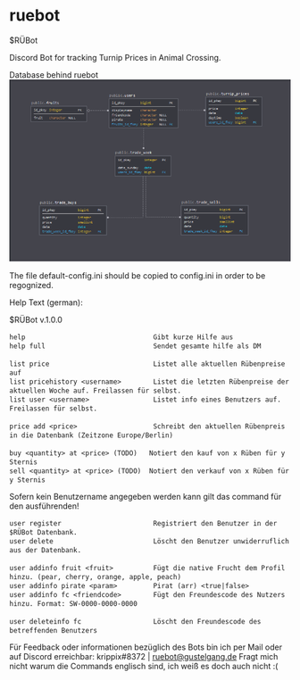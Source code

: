 # ruebot
$RÜBot

Discord Bot for tracking Turnip Prices in Animal Crossing.


Database behind ruebot
![Image of Database](https://raw.githubusercontent.com/krippix/ruebot.py/master/database.PNG)


The file default-config.ini should be copied to config.ini in order to be regognized.


Help Text (german):

$RÜBot v.1.0.0

    help                                Gibt kurze Hilfe aus
    help full                           Sendet gesamte hilfe als DM

    list price                          Listet alle aktuellen Rübenpreise auf
    list pricehistory <username>        Listet die letzten Rübenpreise der aktuellen Woche auf. Freilassen für selbst.
    list user <username>                Listet info eines Benutzers auf. Freilassen für selbst.
                      
    price add <price>                   Schreibt den aktuellen Rübenpreis in die Datenbank (Zeitzone Europe/Berlin)
    
    buy <quantity> at <price> (TODO)   Notiert den kauf von x Rüben für y Sternis
    sell <quantity> at <price> (TODO)  Notiert den verkauf von x Rüben für y Sternis

Sofern kein Benutzername angegeben werden kann gilt das command für den ausführenden!

    user register                       Registriert den Benutzer in der $RÜBot Datenbank.
    user delete                         Löscht den Benutzer unwiderruflich aus der Datenbank.
    
    user addinfo fruit <fruit>          Fügt die native Frucht dem Profil hinzu. (pear, cherry, orange, apple, peach)
    user addinfo pirate <param>         Pirat (arr) <true|false>
    user addinfo fc <friendcode>        Fügt den Freundescode des Nutzers hinzu. Format: SW-0000-0000-0000
    
    user deleteinfo fc                  Löscht den Freundescode des betreffenden Benutzers
    

Für Feedback oder informationen bezüglich des Bots bin ich per Mail oder auf Discord erreichbar: krippix#8372 | ruebot@gustelgang.de
Fragt mich nicht warum die Commands englisch sind, ich weiß es doch auch nicht :(


